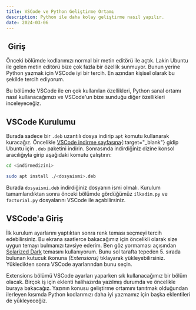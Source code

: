 ```yaml
---
title: VSCode ve Python Geliştirme Ortamı
description: Python ile daha kolay geliştirme nasıl yapılır.
date: 2024-03-06
---
```


##  Giriş

Önceki bölümde kodlarımızı normal bir metin editörü ile açtık. Lakin Ubuntu ile gelen metin editörü
bize çok fazla bir özellik sunmuyor. Bunun yerine Python yazmak için VSCode iyi bir tercih. En
azından kişisel olarak bu şekilde tercih ediyorum.

Bu bölümde VSCode ile en çok kullanılan özellikleri, Python sanal ortamı nasıl kullanacağımızı ve
VSCode'un bize sunduğu diğer özellikleri inceleyeceğiz.

## VSCode Kurulumu

Burada sadece bir `.deb` uzantılı dosya indirip `apt` komutu kullanarak kuracağız. Öncelikle [VSCode indirme sayfasına][download]{:target="_blank"} gidip Ubuntu için `.deb` paketini indirin.
Sonrasında indirdiğiniz dizine konsol aracılığıyla girip aşağıdaki komutu çalıştırın:

```sh
cd <indirmedizini>

sudo apt install ./<dosyaismi>.deb
```

Burada `dosyaismi.deb` indirdiğiniz dosyanın ismi olmalı. Kurulum tamamlandıktan sonra önceki bölümde gördüğümüz `ilkadim.py` ve `factorial.py` dosyalarını VSCode ile açabilirsiniz.

## VSCode'a Giriş

İlk kurulum ayarlarını yaptıktan sonra renk teması seçmeyi tercih edebilirsiniz. Bu ekrana saatlerce
bakacağımız için öncelikli olarak size uygun temayı bulmanızı tavsiye ederim. Ben göz yormaması
açısından [Solarized Dark][solarized] temasını kullanıyorum. Bunu sol tarafta tepeden 5. sırada
bulunan kutucuk ikonuna _(Extensions)_ tıklayarak yükleyebilirsiniz. Yükledikten sonra VSCode
ayarlarından bunu seçin.

Extensions bölümü VSCode ayarları yaparken sık kullanacağımız bir bölüm olacak. Birçok iş için
eklenti halihazırda yazılmış durumda ve öncelikle buraya bakacağız. Yazının konusu geliştirme
ortamını tanıtmak olduğundan ilerleyen kısımda Python kodlarımızı daha iyi yazmamız için başka
eklentileri de yükleyeceğiz.

[download]:     https://code.visualstudio.com/download
[solarized]:    https://marketplace.visualstudio.com/items?itemName=ginfuru.ginfuru-better-solarized-dark-theme
